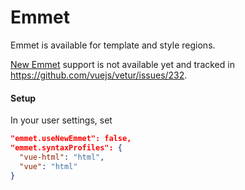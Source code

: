 # Emmet

Emmet is available for template and style regions.

[New Emmet](https://code.visualstudio.com/updates/v1_13#_emmet-abbreviation-expansion-in-suggestion-list) support is not available yet and tracked in https://github.com/vuejs/vetur/issues/232.

#### Setup

In your user settings, set

  ```json
  "emmet.useNewEmmet": false,
  "emmet.syntaxProfiles": {
    "vue-html": "html",
    "vue": "html"
  }
  ```
